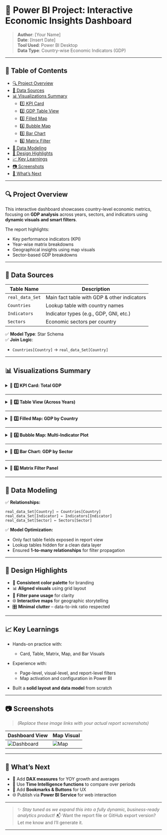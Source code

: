 # 🚀 Power BI Project: Interactive Economic Insights Dashboard

> **Author**: [Your Name]  
> **Date**: [Insert Date]  
> **Tool Used**: Power BI Desktop  
> **Data Type**: Country-wise Economic Indicators (GDP)  

---

## 🧭 Table of Contents
- [🔍 Project Overview](#-project-overview)
- [📁 Data Sources](#-data-sources)
- [📊 Visualizations Summary](#-visualizations-summary)
  - [1️⃣ KPI Card](#1️⃣-kpi-card-total-gdp)
  - [2️⃣ GDP Table View](#2️⃣-table-view-across-years)
  - [3️⃣ Filled Map](#3️⃣-filled-map-gdp-by-country)
  - [4️⃣ Bubble Map](#4️⃣-bubble-map-multi-indicator-plot)
  - [5️⃣ Bar Chart](#5️⃣-bar-chart-gdp-by-sector)
  - [6️⃣ Matrix Filter](#6️⃣-matrix-filter-panel)
- [🧠 Data Modeling](#-data-modeling)
- [🎨 Design Highlights](#-design-highlights)
- [📈 Key Learnings](#-key-learnings)
- [📷 Screenshots](#-screenshots)
- [🔮 What’s Next](#-whats-next)

---

## 🔍 Project Overview

This interactive dashboard showcases country-level economic metrics, focusing on **GDP analysis** across years, sectors, and indicators using **dynamic visuals and smart filters**.  

The report highlights:
- Key performance indicators (KPI)
- Year-wise matrix breakdowns
- Geographical insights using map visuals
- Sector-based GDP breakdowns

---

## 📁 Data Sources

| Table Name        | Description                          |
|-------------------|--------------------------------------|
| `real_data_Set`   | Main fact table with GDP & other indicators |
| `Countries`       | Lookup table with country names     |
| `Indicators`      | Indicator types (e.g., GDP, GNI, etc.) |
| `Sectors`         | Economic sectors per country        |

✅ **Model Type**: Star Schema  
✅ **Join Logic**:  
- `Countries[Country]` → `real_data_Set[Country]`

---

## 📊 Visualizations Summary

<details>
  <summary>📌 <strong>1️⃣ KPI Card: Total GDP</strong></summary>

- **Visual Type**: Card  
- **Metric**: Sum of `Value`  
- **Filter**: `Indicator = GDP`  
- 🎯 Shows overall GDP in a clean numeric format
</details>

---

<details>
  <summary>📌 <strong>2️⃣ Table View (Across Years)</strong></summary>

- **Visual Type**: Matrix Table  
- **Axis**: Countries × Years  
- **Filter**: `Indicator` (GDP)  
- 📅 Useful for analyzing GDP changes over time by country
</details>

---

<details>
  <summary>📌 <strong>3️⃣ Filled Map: GDP by Country</strong></summary>

- **Visual Type**: Filled Map  
- **Field**: `Country`  
- **Color Legend**: `Value`  
- 🌍 Activated via: `File > Options > Security > Enable Map Visuals`
</details>

---

<details>
  <summary>📌 <strong>4️⃣ Bubble Map: Multi-Indicator Plot</strong></summary>

- **Visual Type**: Bubble Map  
- **Field**: Country (Location), Value (Bubble Size)  
- **Legend**: Indicator  
- 🧠 Helps visualize **GDP vs. other indicators**
</details>

---

<details>
  <summary>📌 <strong>5️⃣ Bar Chart: GDP by Sector</strong></summary>

- **Visual Type**: Clustered Bar  
- **X-Axis**: Sector  
- **Y-Axis**: Sum of GDP `Value`  
- **Filter**: `Indicator = GDP`  
- 🏭 Highlights economic contribution by sectors
</details>

---

<details>
  <summary>📌 <strong>6️⃣ Matrix Filter Panel</strong></summary>

- **Visual Type**: Matrix with Filters  
- **Filter**: `Indicator` Slicer (Basic Filtering)  
- 📊 Foundation for dynamic filtering & dashboard slicing
</details>

---

## 🧠 Data Modeling

✅ **Relationships:**
```text
real_data_Set[Country] ← Countries[Country]
real_data_Set[Indicator] ← Indicators[Indicator]
real_data_Set[Sector] ← Sectors[Sector]
````

✅ **Model Optimization:**

* Only fact table fields exposed in report view
* Lookup tables hidden for a clean data layer
* Ensured **1-to-many relationships** for filter propagation

---

## 🎨 Design Highlights

* 📌 **Consistent color palette** for branding
* 📊 **Aligned visuals** using grid layout
* 🧭 **Filter pane usage** for clarity
* 🌐 **Interactive maps** for geographic storytelling
* 🎛️ **Minimal clutter** – data-to-ink ratio respected

---

## 📈 Key Learnings

* Hands-on practice with:

  * Card, Table, Matrix, Map, and Bar Visuals
* Experience with:

  * Page-level, visual-level, and report-level filters
  * Map activation and configuration in Power BI
* Built a **solid layout and data model** from scratch

---

## 📷 Screenshots

> *(Replace these image links with your actual report screenshots)*

| Dashboard View                                                              | Map Visual                                                      |
| --------------------------------------------------------------------------- | --------------------------------------------------------------- |
| ![Dashboard](https://via.placeholder.com/400x200?text=Dashboard+Screenshot) | ![Map](https://via.placeholder.com/400x200?text=Map+Screenshot) |

---

## 🔮 What’s Next

* 🧠 Add **DAX measures** for YOY growth and averages
* 📆 Use **Time Intelligence functions** to compare over periods
* 🔘 Add **Bookmarks & Buttons** for UX
* 🌐 Publish via **Power BI Service** for web interaction

---

> ✨ *Stay tuned as we expand this into a fully dynamic, business-ready analytics product!*
> 📬 Want the report file or GitHub export version? Let me know and I’ll generate it.

---
